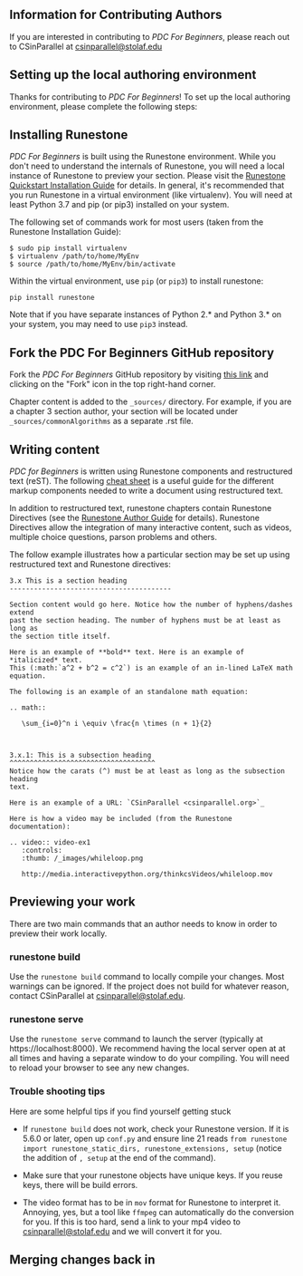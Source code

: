 ## Information for Contributing Authors

If you are interested in contributing to *PDC For Beginners*, please 
reach out to CSinParallel at csinparallel@stolaf.edu

## Setting up the local authoring environment
Thanks for contributing to *PDC For Beginners*! To set up the local authoring 
environment, please complete the following steps:

## Installing Runestone

*PDC For Beginners* is built using the Runestone environment. While you don't 
need to understand the internals of Runestone, you will need a local instance 
of Runestone to preview your section. Please visit the [Runestone Quickstart 
Installation Guide](https://pypi.org/project/runestone/) for details. In 
general, it's recommended that you run Runestone in a virtual environment 
(like virtualenv). You will need at least Python 3.7 and pip (or pip3) 
installed on your system.

The following set of commands work for most users (taken from the Runestone 
Installation Guide): 

```
$ sudo pip install virtualenv
$ virtualenv /path/to/home/MyEnv
$ source /path/to/home/MyEnv/bin/activate
```

Within the virtual environment, use `pip` (or `pip3`) to install runestone:

```
pip install runestone
```

Note that if you have separate instances of Python 2.* and Python 3.* on your
system, you may need to use `pip3` instead. 

## Fork the PDC For Beginners GitHub repository

Fork the *PDC For Beginners* GitHub repository by visiting 
[this link](https://github.com/csinparallel/intro-parallel-book) and 
clicking on the "Fork" icon in the top right-hand corner. 

Chapter content is added to the `_sources/` directory. For example, if you are 
a chapter 3 section author, your section will be located under 
`_sources/commonAlgorithms` as a separate .rst file.

## Writing content

*PDC for Beginners* is written using Runestone components and restructured 
text (reST). The following [cheat sheet](http://openalea.gforge.inria.fr/doc/openalea/doc/_build/html/source/sphinx/rest_syntax.html)
is a useful guide for the different markup components needed to write a document 
using restructured text.

In addition to restructured text, runestone chapters contain Runestone 
Directives (see the 
[Runestone Author Guide](https://runestone.academy/runestone/static/authorguide/index.html) 
for details). Runestone Directives allow the integration of many interactive 
content, such as videos, multiple choice questions, parson problems and others. 


The follow example illustrates how a particular section may be set up using 
restructured text and Runestone directives:

```
3.x This is a section heading
----------------------------------------

Section content would go here. Notice how the number of hyphens/dashes extend 
past the section heading. The number of hyphens must be at least as long as 
the section title itself.

Here is an example of **bold** text. Here is an example of *italicized* text. 
This (:math:`a^2 + b^2 = c^2`) is an example of an in-lined LaTeX math equation.

The following is an example of an standalone math equation:

.. math::
   
   \sum_{i=0}^n i \equiv \frac{n \times (n + 1}{2}



3.x.1: This is a subsection heading
^^^^^^^^^^^^^^^^^^^^^^^^^^^^^^^^^^^^
Notice how the carats (^) must be at least as long as the subsection heading 
text. 

Here is an example of a URL: `CSinParallel <csinparallel.org>`_

Here is how a video may be included (from the Runestone documentation):

.. video:: video-ex1
   :controls:
   :thumb: /_images/whileloop.png

   http://media.interactivepython.org/thinkcsVideos/whileloop.mov

```

## Previewing your work

There are two main commands that an author needs to know in order to preview 
their work locally. 

### runestone build

Use the `runestone build` command to locally compile your changes. Most 
warnings can be ignored. If the project does not build for whatever reason, 
contact CSinParallel at csinparallel@stolaf.edu. 

### runestone serve

Use the `runestone serve` command to launch the server (typically at 
https://localhost:8000). We recommend having the local server open at at all 
times and having a separate window to do your compiling. You will need to 
reload your browser to see any new changes.

### Trouble shooting tips

Here are some helpful tips if you find yourself getting stuck

* If `runestone build` does not work, check your Runestone version. If it 
  is 5.6.0 or later, open up `conf.py` and ensure line 21 reads
  `from runestone import runestone_static_dirs, runestone_extensions, setup`
  (notice the addition of `, setup` at the end of the command). 


* Make sure that your runestone objects have unique keys. If you reuse keys, 
  there will be build errors. 

* The video format has to be in `mov` format for Runestone to interpret it. 
  Annoying, yes, but a tool like `ffmpeg` can automatically do the conversion 
  for you. If this is too hard, send a link to your mp4 video to 
  csinparallel@stolaf.edu and we will convert it for you. 

## Merging changes back in


